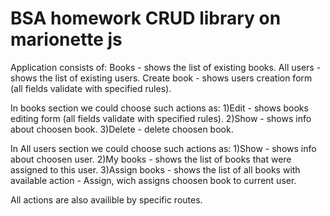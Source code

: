 # BSA homework CRUD library on marionette js

Application consists of:
Books - shows the list of existing books.
All users - shows the list of existing users.
Create book - shows users creation form (all fields validate with specified rules).

In books section we could choose such actions as:
1)Edit - shows books editing form (all fields validate with specified rules).
2)Show - shows info about choosen book.
3)Delete - delete choosen book.

In All users section we could choose such actions as:
1)Show - shows info about choosen user.
2)My books - shows the list of books that were assigned to this user.
3)Assign books - shows the list of all books with available action - Assign, wich assigns choosen book to current user.

All actions are also availible by specific routes.
